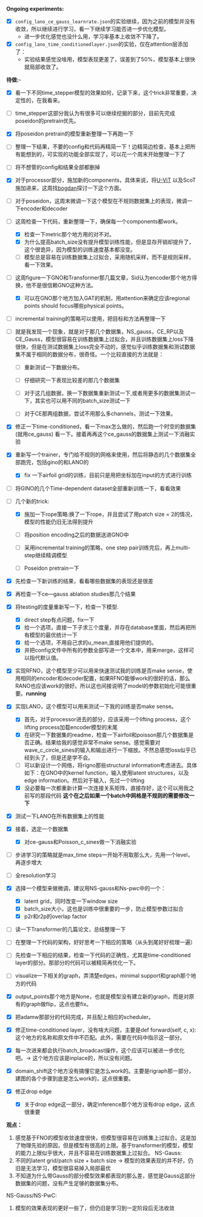 **Ongoing experiments:**
- [x] `config_lano_ce_gauss_learnrate.json`的实验继续，因为之前的模型并没有收敛，所以继续进行学习，看一下继续学习能否进一步优化模型。
    - 进一步优化感觉也没什么用，学习率基本上收敛不下降了。
- [x] `config_lano_time_conditionedlayer.json`的实验，仅在attention层添加了：
    - 实验结果感觉没啥用，模型表现更差了，误差到了50%，模型基本上很快就局部收敛了。


**待做:**- 
- [x] 看一下不同time_stepper模型的效果如何，记录下来，这个trick非常重要，决定性的，在我看来。
- [ ] time_stepper这部分我认为有很多可以继续挖掘的部分，目前先完成poseidon的pretrain优先。
- [x] 将poseidon pretrain的模型重新整理一下再跑一下
- [ ] 整理一下结果，不要的config和代码再精简一下！边精简边检查，基本上把所有能想到的，可实现的功能全部实现了，可以花一个周末开始整理一下了


- [ ] 将不想管的config和结果全部都删掉
- [x] 对于processor部分，施加新的components，具体来说，将[U-ViT](https://arxiv.org/pdf/2209.12152) 以及ScoT施加进来，这周找[bogdan](https://arxiv.org/pdf/2409.18359)探讨一下这个方面。
- [ ] 对于poseidon，这周末微调一下这个模型在不规则数据集上的表现，微调一下encoder和decoder
- [ ] 这周检查一下代码，重新整理一下，确保每一个components都work。
    - [x] 检查一下metric那个地方用的对不对。
    - [x] 为什么提高batch_size没有提升模型训练性能，但是显存开销却提升了，这个很诡异，因为模型的训练速度基本都没变。
    - [ ] 模型总是容易在训练数据集上过拟合，采用随机采样，而不是规则采样，看一下效果。
- [ ] 这周figure一下GNO和Transformer那几篇文章，Sid认为encoder那个地方得换，他不是很信赖GNO这种方法。
    - [x] 可以在GNO那个地方加入GAT的机制，用attention来确定应该regional points should focus哪些physical points。
- [ ] incremental training的策略可以使用，把目标和方法再整理一下
- [ ] 就是我发现一个现象，就是对于那几个数据集，NS_gauss，CE_RP以及CE_Gauss，模型很容易在训练数据集上过拟合，并且训练数据集上loss下降很快，但是在测试数据集上loss完全不动的，感觉似乎训练数据集和测试数据集不属于相同的数据分布，很奇怪。一个比较直接的方法就是：
    - [ ] 重新测试一下数据分布。
    - [ ] 仔细研究一下表现比较差的那几个数据集
    - [ ] 对于这几组数据，换一下数据集重新测试一下,或者用更多的数据集测试一下，其实也可以用不同的batch_size测试一下
    - [ ] 对于CE那两组数据，尝试不用那么多channels，测试一下效果。




- [x] 修正一下time-conditioned，看一下max怎么做的，然后跑一个时空的数据集(就用ce_gauss) 看一下。接着再再这个ce_gauss的数据集上测试一下消融实验
- [x] 重新写一个trainer，专门给不规则的网格来使用，然后将静态的几个数据集全部跑完，包括gino的和LANO的
    - [x] fix 一下airfoil grid的训练，目前只是用把坐标加在input的方式进行训练
- [ ] 将GINO的几个Time-dependent dataset全部重新训练一下，看看效果

- [ ] 几个新的trick:
    - [x] 施加一下rope策略:换了一下rope，并且尝试了用patch size = 2的情况，模型的性能仍旧无法得到提升
    - [ ] 将position encoding之后的数据送进GNO中
    - [ ] 采用incremental training的策略，one step pair训练完后，再上multi-step继续精调模型
    - [ ] Poseidon pretrain一下




- [x] 先检查一下新训练的结果，看看哪些数据集的表现还是很差
- [x] 再检查一下ce—gauss ablation studies那几个结果
- [x] 将testing的度量重新写一下，检查一下模型.
    - [x] direct step有点问题，fix一下
    - [x] 给一个选项，直接一下子求三个度量，并存在database里面，然后再把所有模型的最优统计一下
    - [x] 给一个选项，不用自己求的u_mean,直接用他们提供的。
    - [x] 并把config文件中所有的参数全部写进一个文本中，用来merge，这样可以指代默认值。
- [x] 实现RFNO，这个模型至少可以用来快速测试我的训练是否make sense，使用相同的encoder和decoder配置，如果RFNO能够work的很好的话，那么RANO也应该work的很好。所以这也间接说明了model的参数初始化可能很重要。**running**
- [x] 实现LANO，这个模型可以用来测试一下我的训练是否make sense。
    - [x] 首先，对于processor进去的部分，应该采用一个lifting process，这个lifting process加载encoder模型的末尾
    - [x] 在研究一下数据集的readme，检查一下airfoil和poisson那几个数据集是否正确。结果给我的感觉非常不make sense。感觉需要对wave_c_circle_sines的输入和输出进行一下缩放。不然总感觉loss似乎已经到头了，但是还是学不会。
    - [ ] 可以新设计一个网络，将rigno那些structural information考虑进去。具体如下：在GNO中的kernel function，输入使用latent structures，以及edge information。然后对于输入，先过一个lifting
    - [x] 没必要每一次都重新计算一次连接关系矩阵，直接存好，这个可以用我之前写的那段代码 **这个在之后如果一个batch中网格是不规则的需要修改一下**

 - [x] 测试一下LANO在所有数据集上的性能
 - [x] 接着，选定一个数据集
    - [x] 对ce-gauss和Poisson_c_sines做一下消融实验

 

- [ ] 步进学习的策略就是max_time steps一开始不用取那么大，先用一个level，再逐步增大
- [ ] 全resolution学习
- [x] 选择一个模型来做微调，建议用NS-gauss和Ns-pwc中的一个：
    - [x] latent grid，同时改变一下window size
    - [x] batch_size大小，这也是训练中很重要的一步，防止模型参数过拟合
    - [x] p2r和r2p的overlap factor
- [ ] 读一下Transformer的几篇论文，总结整理一下
- [ ] 在整理一下代码的架构，好好思考一下相应的策略（从头到尾好好梳理一遍）
- [ ] 先检查一下相应的结果，检查一下代码的正确性，尤其是time-conditioned layer的部分。那部分的代码可以被精简再优化一下。
- [ ] visualize一下相关的graph，弄清楚edges，minimal support和graph那个地方的代码
- [x] output_points那个地方是None，也就是模型没有建立新的graph，而是对原有的graph做flip，这点也要fix。

- [x] 把adamw那部分的代码完成，并且配上相应的scheduler。
- [x] 修正time-conditioned layer，没有啥大问题，主要是def forward(self, c, x):这个地方的名称和原文件中不匹配。此外，需要在代码中指示这一部分。
- [x] 每一次进来都会执行batch_broadcast操作，这个应该可以被进一步优化吧。-> 这个地方应该是inplace的，所以没有问题。
- [x] domain_shift这个地方没有搞懂它是怎么work的。主要是rigraph那一部分，建图的各个步骤到底是怎么work的，这点很重要。
- [x] 修正drop edge
    - [x] 关于drop edge这一部分，确定inference那个地方没有drop edge，这点很重要

**观点：**
 1. 感觉基于FNO的模型收敛速度很快，但模型很容易在训练集上过拟合。这是加了物理先验的原因，但是模型有很高的上限。基于transformer的模型，模型的能力上限似乎很大，并且不容易在训练数据集上过拟合。
 NS-Gauss:
1. 不同的latent grid/patch size + batch size  -> 模型的效果表现的并不好，仍旧是无法学习，模型很容易掉入局部最优
2. 不知道为什么带Gauss的部分模型效果都表现的那么差，感觉是Gauss这部分数据集的问题，没有产生足够的数据集分布。

NS-Gauss/NS-PwC:
1. 模型的效果表现的更好一些了，但仍旧是学习到一定阶段后无法收敛